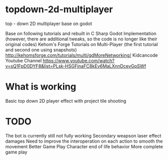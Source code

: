 # topdown-2d-multiplayer
top - down 2D multiplayer base on godot

Base on following tutorials and rebuilt in C Sharp Godot Implementation (however, there are additional tweaks, so the code is no longer like their original codes)
Kehom's Forge Tutorials on Multi-Player (the first tutorial and second one using snapshots)
http://kehomsforge.com/tutorials/multi/gdMoreNetworking/
Kidcancode Youtube Channel
https://www.youtube.com/watch?v=sQ1FpD0DYF8&list=PLsk-HSGFjnaFC8kEv6MaLXnnDcevGpSWf

What is working
======
Basic top down 2D player effect with project tile shooting

TODO
======
The bot is currently still not fully working
Secondary weapson laser effect damages
Need to improve the interoperation on each action to smooth the movement
Better Game Play
Character end of life behavior
More complete game play